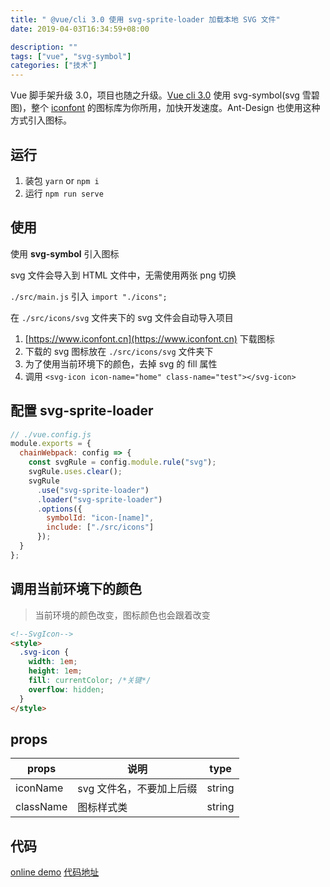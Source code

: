 ```yaml
---
title: " @vue/cli 3.0 使用 svg-sprite-loader 加载本地 SVG 文件"
date: 2019-04-03T16:34:59+08:00

description: ""
tags: ["vue", "svg-symbol"]
categories: ["技术"]
---
```


Vue 脚手架升级 3.0，项目也随之升级。[Vue cli 3.0](https://cli.vuejs.org/) 使用 svg-symbol(svg 雪碧图)，整个 [iconfont](https://www.iconfont.cn) 的图标库为你所用，加快开发速度。Ant-Design 也使用这种方式引入图标。

<!--more-->

## 运行

1. 装包 `yarn` or `npm i`
2. 运行 `npm run serve`

## 使用

使用 **svg-symbol** 引入图标

svg 文件会导入到 HTML 文件中，无需使用两张 png 切换

`./src/main.js` 引入 `import "./icons";`

在 `./src/icons/svg` 文件夹下的 svg 文件会自动导入项目

1. [https://www.iconfont.cn](https://www.iconfont.cn) 下载图标
2. 下载的 svg 图标放在 `./src/icons/svg` 文件夹下
3. 为了使用当前环境下的颜色，去掉 svg 的 fill 属性
4. 调用 `<svg-icon icon-name="home" class-name="test"></svg-icon>`

## 配置 **svg-sprite-loader**

```js
// ./vue.config.js
module.exports = {
  chainWebpack: config => {
    const svgRule = config.module.rule("svg");
    svgRule.uses.clear();
    svgRule
      .use("svg-sprite-loader")
      .loader("svg-sprite-loader")
      .options({
        symbolId: "icon-[name]",
        include: ["./src/icons"]
      });
  }
};
```

## 调用当前环境下的颜色

> 当前环境的颜色改变，图标颜色也会跟着改变

```html
<!--SvgIcon-->
<style>
  .svg-icon {
    width: 1em;
    height: 1em;
    fill: currentColor; /*关键*/
    overflow: hidden;
  }
</style>
```

## props

| props     | 说明                     | type   |
| --------- | ------------------------ | ------ |
| iconName  | svg 文件名，不要加上后缀 | string |
| className | 图标样式类               | string |

## 代码

[online demo](https://nusr.github.io/vue-svg/dist)
[代码地址](https://github.com/nusr/vuecli3.0-svg)
